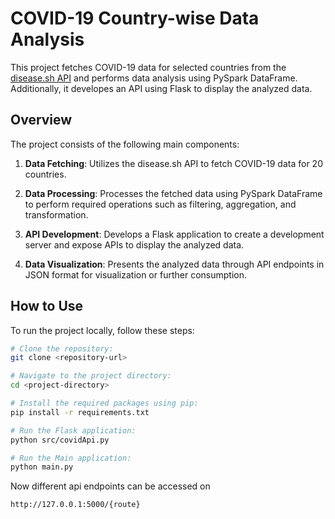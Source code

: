 # COVID-19 Country-wise Data Analysis

This project fetches COVID-19 data for selected countries from the [disease.sh API](https://disease.sh/docs/#/COVID-19%3A%20Worldometers/get_v3_covid_19_countries) and performs data analysis using PySpark DataFrame. Additionally, it developes an API using Flask to display the analyzed data.

## Overview

The project consists of the following main components:

1. **Data Fetching**: Utilizes the disease.sh API to fetch COVID-19 data for 20 countries.

2. **Data Processing**: Processes the fetched data using PySpark DataFrame to perform required operations such as filtering, aggregation, and transformation.

3. **API Development**: Develops a Flask application to create a development server and expose APIs to display the analyzed data.

4. **Data Visualization**: Presents the analyzed data through API endpoints in JSON format for visualization or further consumption.

## How to Use

To run the project locally, follow these steps:

```bash
# Clone the repository:
git clone <repository-url>

# Navigate to the project directory:
cd <project-directory>

# Install the required packages using pip:
pip install -r requirements.txt

# Run the Flask application:
python src/covidApi.py

# Run the Main application:
python main.py

```

Now different api endpoints can be accessed on

`http://127.0.0.1:5000/{route}`